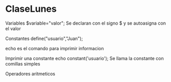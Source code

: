 # ClaseLunes

Variables
$variable="valor";  Se declaran con el signo $ y se autoasigna con el valor

Constantes
define("usuario","Juan");   

echo es el comando para imprimir informacion

Imprimir una constante
echo constant('usuario');  Se llama la constante con comillas simples

Operadores aritmeticos
